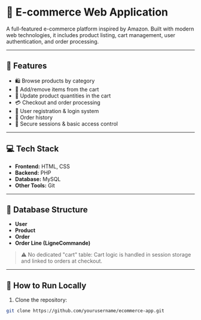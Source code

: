 # 🛒 E-commerce Web Application

A full-featured e-commerce platform inspired by Amazon. Built with modern web technologies, it includes product listing, cart management, user authentication, and order processing.

---

## 🔧 Features

- 🛍️ Browse products by category
- 🛒 Add/remove items from the cart
- 🔢 Update product quantities in the cart
- 💳 Checkout and order processing
- 👤 User registration & login system
- 🧾 Order history
- 🔐 Secure sessions & basic access control

---

## 💻 Tech Stack

- **Frontend:** HTML, CSS
- **Backend:** PHP
- **Database:** MySQL
- **Other Tools:** Git

---

## 📂 Database Structure

- **User**
- **Product**
- **Order**
- **Order Line (LigneCommande)**

> ⚠️ No dedicated "cart" table: Cart logic is handled in session storage and linked to orders at checkout.

---

## 🚀 How to Run Locally

1. Clone the repository:
```bash
git clone https://github.com/yourusername/ecommerce-app.git
